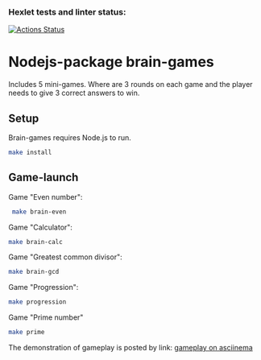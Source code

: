 ### Hexlet tests and linter status:
[![Actions Status](https://github.com/LKorsar/frontend-project-44/actions/workflows/hexlet-check.yml/badge.svg)](https://github.com/LKorsar/frontend-project-44/actions)

# Nodejs-package brain-games

Includes 5 mini-games. Where are 3 rounds on each game and the player needs to give 3 correct answers to win.


## Setup

Brain-games requires Node.js to run.

```bash
make install
```

## Game-launch

Game "Even number":
```bash
 make brain-even
 ```

Game "Calculator":
```bash
make brain-calc
```
Game "Greatest common divisor":
```bash
make brain-gcd
```

Game "Progression": 
```bash
make progression
```
Game "Prime number"
```bash
make prime
```

The demonstration of gameplay is posted by link: [gameplay on asciinema](https://asciinema.org/a/if6o4tmVgpslts5maQlZmbgsS)
